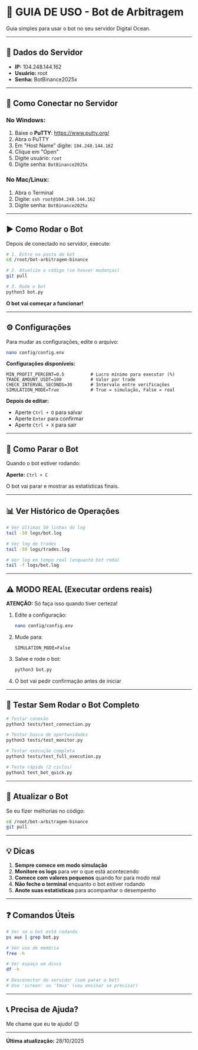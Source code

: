 # 📖 GUIA DE USO - Bot de Arbitragem

Guia simples para usar o bot no seu servidor Digital Ocean.

---

## 🔐 Dados do Servidor

- **IP:** 104.248.144.162
- **Usuário:** root
- **Senha:** BotBinance2025x

---

## 🚀 Como Conectar no Servidor

### No Windows:
1. Baixe o **PuTTY**: https://www.putty.org/
2. Abra o PuTTY
3. Em "Host Name" digite: `104.248.144.162`
4. Clique em "Open"
5. Digite usuário: `root`
6. Digite senha: `BotBinance2025x`

### No Mac/Linux:
1. Abra o Terminal
2. Digite: `ssh root@104.248.144.162`
3. Digite senha: `BotBinance2025x`

---

## ▶️ Como Rodar o Bot

Depois de conectado no servidor, execute:

```bash
# 1. Entre na pasta do bot
cd /root/bot-arbitragem-binance

# 2. Atualize o código (se houver mudanças)
git pull

# 3. Rode o bot
python3 bot.py
```

**O bot vai começar a funcionar!**

---

## ⚙️ Configurações

Para mudar as configurações, edite o arquivo:

```bash
nano config/config.env
```

**Configurações disponíveis:**

```
MIN_PROFIT_PERCENT=0.5          # Lucro mínimo para executar (%)
TRADE_AMOUNT_USDT=100           # Valor por trade
CHECK_INTERVAL_SECONDS=30       # Intervalo entre verificações
SIMULATION_MODE=True            # True = simulação, False = real
```

**Depois de editar:**
- Aperte `Ctrl + O` para salvar
- Aperte `Enter` para confirmar
- Aperte `Ctrl + X` para sair

---

## 🛑 Como Parar o Bot

Quando o bot estiver rodando:

**Aperte:** `Ctrl + C`

O bot vai parar e mostrar as estatísticas finais.

---

## 📊 Ver Histórico de Operações

```bash
# Ver últimas 50 linhas do log
tail -50 logs/bot.log

# Ver log de trades
tail -50 logs/trades.log

# Ver log em tempo real (enquanto bot roda)
tail -f logs/bot.log
```

---

## ⚠️ MODO REAL (Executar ordens reais)

**ATENÇÃO:** Só faça isso quando tiver certeza!

1. Edite a configuração:
   ```bash
   nano config/config.env
   ```

2. Mude para:
   ```
   SIMULATION_MODE=False
   ```

3. Salve e rode o bot:
   ```bash
   python3 bot.py
   ```

4. O bot vai pedir confirmação antes de iniciar

---

## 🧪 Testar Sem Rodar o Bot Completo

```bash
# Testar conexão
python3 tests/test_connection.py

# Testar busca de oportunidades
python3 tests/test_monitor.py

# Testar execução completa
python3 tests/test_full_execution.py

# Teste rápido (2 ciclos)
python3 test_bot_quick.py
```

---

## 🔄 Atualizar o Bot

Se eu fizer melhorias no código:

```bash
cd /root/bot-arbitragem-binance
git pull
```

---

## 💡 Dicas

1. **Sempre comece em modo simulação**
2. **Monitore os logs** para ver o que está acontecendo
3. **Comece com valores pequenos** quando for para modo real
4. **Não feche o terminal** enquanto o bot estiver rodando
5. **Anote suas estatísticas** para acompanhar o desempenho

---

## ❓ Comandos Úteis

```bash
# Ver se o bot está rodando
ps aux | grep bot.py

# Ver uso de memória
free -h

# Ver espaço em disco
df -h

# Desconectar do servidor (sem parar o bot)
# Use 'screen' ou 'tmux' (vou ensinar se precisar)
```

---

## 📞 Precisa de Ajuda?

Me chame que eu te ajudo! 😊

---

**Última atualização:** 28/10/2025
